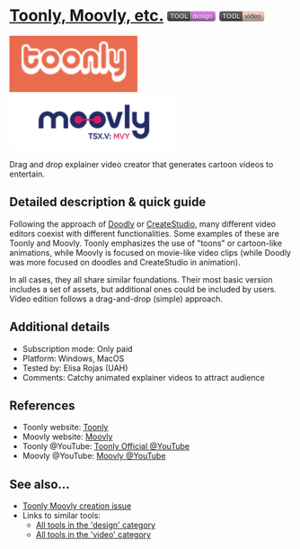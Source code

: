 # [Toonly, Moovly, etc.](https://www.toonly.com/)  [<img src="images/design.png" align="bottom">](https://github.com/e-CLOSE/Toolbox/issues?q=label%3A01_TOOL+label%3Adesign) [<img src="images/video.png" align="bottom">](https://github.com/e-CLOSE/Toolbox/issues?q=label%3A01_TOOL+label%3Avideo)

[<img src="images/toonly.png" align="bottom" height="100" alt="toonly Logo">](https://www.toonly.com/) 
[<img src="images/moovly.png" align="bottom" height="100" alt="moovly Logo">](https://www.moovly.com/)

Drag and drop explainer video creator that generates cartoon videos to entertain.


## Detailed description & quick guide

Following the approach of [Doodly](https://github.com/e-CLOSE/Toolbox/blob/main/Tools/Doodly.md) or [CreateStudio](https://github.com/e-CLOSE/Toolbox/blob/main/Tools/CreateStudio.md), many different video editors coexist with different functionalities. Some examples of these are Toonly and Moovly. Toonly emphasizes the use of "toons" or cartoon-like animations, while Moovly is focused on movie-like video clips (while Doodly was more focused on doodles and CreateStudio in animation).

In all cases, they all share similar foundations. Their most basic version includes a set of assets, but additional ones could be included by users.
Video edition follows a drag-and-drop (simple) approach.


## Additional details

- Subscription mode: Only paid
- Platform: Windows, MacOS
- Tested by: Elisa Rojas (UAH)
- Comments: Catchy animated explainer videos to attract audience


## References

- Toonly website: [Toonly](https://www.toonly.com/)
- Moovly website: [Moovly](https://www.moovly.com/)
- Toonly @YouTube: [Toonly Official @YouTube](https://www.youtube.com/channel/UCMwfRBNy1KM1rf2fBYbGSVg)
- Moovly @YouTube: [Moovly @YouTube](https://www.youtube.com/c/Moovly)


## See also...

- [Toonly Moovly creation issue](https://github.com/e-CLOSE/Toolbox/issues/87)
- Links to similar tools:
  - [All tools in the 'design' category](https://github.com/e-CLOSE/Toolbox/issues?q=label%3A01_TOOL+label%3Adesign)
  - [All tools in the 'video' category](https://github.com/e-CLOSE/Toolbox/issues?q=label%3A01_TOOL+label%3Avideo)
